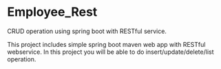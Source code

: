 # Employee_Rest
CRUD operation using spring boot with RESTful service.

This project includes simple spring boot maven web app with RESTful webservice.
 In this project you will be able to do insert/update/delete/list operation.
